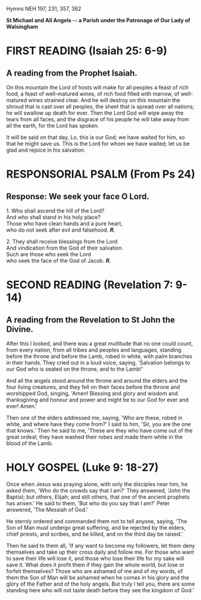 Hymns NEH 197, 231, 357, 362

**St Michael and All Angels -- a Parish under the Patronage of Our Lady
of Walsingham**

# FIRST READING (Isaiah 25: 6-9)

## A reading from the Prophet Isaiah.

On this mountain the Lord of hosts will make for all peoples a feast
of rich food, a feast of well-matured wines, of rich food filled with
marrow, of well-matured wines strained clear.  And he will destroy on
this mountain the shroud that is cast over all peoples, the sheet that
is spread over all nations; he will swallow up death for ever.  Then the
Lord God will wipe away the tears from all faces, and the disgrace of
his people he will take away from all the earth, for the Lord has spoken.

It will be said on that day, Lo, this is our God; we have waited for
him, so that he might save us. This is the Lord for whom we have waited;
let us be glad and rejoice in his salvation.

# RESPONSORIAL PSALM (From Ps 24)

## Response: We seek your face O Lord.

1\. Who shall ascend the hill of the Lord?\
And who shall stand in his holy place?\
Those who have clean hands and a pure heart,\
who do not seek after evil and falsehood. ***R.***

2\. They shall receive blessings from the Lord\
And vindication from the God of their salvation.\
Such are those who seek the Lord\
who seek the face of the God of Jacob. ***R.***

# SECOND READING (Revelation 7: 9-14)

## A reading from the Revelation to St John the Divine.

After this I looked, and there was a great multitude that no one could
count, from every nation, from all tribes and peoples and languages,
standing before the throne and before the Lamb, robed in white, with
palm branches in their hands. They cried out in a loud voice, saying,
'Salvation belongs to our God who is seated on the throne, and to the
Lamb!'

And all the angels stood around the throne and around the elders and the
four living creatures, and they fell on their faces before the throne
and worshipped God, singing, 'Amen! Blessing and glory and wisdom and
thanksgiving and honour and power and might be to our God for ever and
ever! Amen.'

Then one of the elders addressed me, saying, 'Who are these, robed in
white, and where have they come from?' I said to him, 'Sir, you are the
one that knows.' Then he said to me, 'These are they who have come out
of the great ordeal; they have washed their robes and made them white in
the blood of the Lamb.

# HOLY GOSPEL (Luke 9: 18-27)

Once when Jesus was praying alone, with only the disciples near him, he
asked them, 'Who do the crowds say that I am?' They answered, 'John the
Baptist; but others, Elijah; and still others, that one of the ancient
prophets has arisen.' He said to them, 'But who do you say that I am?'
Peter answered, 'The Messiah of God.'

He sternly ordered and commanded them not to tell anyone, saying, 'The
Son of Man must undergo great suffering, and be rejected by the elders,
chief priests, and scribes, and be killed, and on the third day be
raised.'

Then he said to them all, 'If any want to become my followers, let them
deny themselves and take up their cross daily and follow me. For those
who want to save their life will lose it, and those who lose their life
for my sake will save it. What does it profit them if they gain the
whole world, but lose or forfeit themselves? Those who are ashamed of me
and of my words, of them the Son of Man will be ashamed when he comes in
his glory and the glory of the Father and of the holy angels. But truly
I tell you, there are some standing here who will not taste death before
they see the kingdom of God.'

